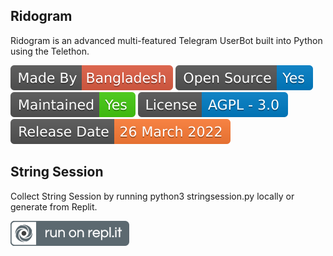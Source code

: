 <h2>Ridogram</h2>
<p title="Ridogram">Ridogram is an advanced multi-featured Telegram UserBot built into Python using the Telethon.</p>

![](images/madebybangladesh.svg)
![](images/opensource.svg)
![](images/maintained.svg)
![](images/license.svg)
![](images/releasedate.svg)

<h2>String Session</h2>
<p title="Ridogram">Collect String Session by running python3 stringsession.py locally or generate from Replit.</p>
<a href="https://replit.com/@theridwanul/stringsession"><img src="images/runrepl.svg"/></a>
